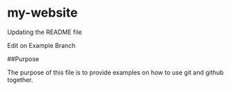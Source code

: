 # my-website

Updating the README file

Edit on Example Branch


##Purpose

The purpose of this file is to provide examples on
how to use git and github together.